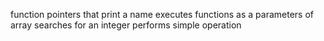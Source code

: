 function pointers that
print a name
executes functions as a parameters of array
searches for an integer
performs simple operation

